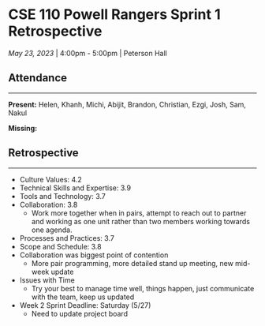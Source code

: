 # CSE 110 Powell Rangers Sprint 1 Retrospective
*May 23, 2023* | 4:00pm - 5:00pm | Peterson Hall

## Attendance
___
**Present:** Helen, Khanh, Michi, Abijit, Brandon, Christian, Ezgi, Josh, Sam, Nakul

**Missing:**

## Retrospective
___
- Culture Values: 4.2
- Technical Skills and Expertise: 3.9
- Tools and Technology: 3.7
- Collaboration: 3.8
  - Work more together when in pairs, attempt to reach out to partner and working as one unit rather than two members working towards one agenda.
- Processes and Practices: 3.7
- Scope and Schedule: 3.8
- Collaboration was biggest point of contention
  - More pair programming, more detailed stand up meeting, new mid-week update
- Issues with Time
  - Try your best to manage time well, things happen, just communicate with the team, keep us updated
- Week 2 Sprint Deadline: Saturday (5/27)
  - Need to update project board


